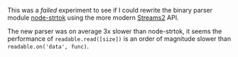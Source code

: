 This was a *failed* experiment to see if I could rewrite the binary parser module [node-strtok](https://github.com/pgriess/node-strtok) using the more modern [Streams2](http://nodejs.org/api/stream.html#stream_readable_read_size) API.

The new parser was on average 3x slower than node-strtok, it seems the performance of `readable.read([size])` is an order of magnitude slower than `readable.on('data', func)`. 